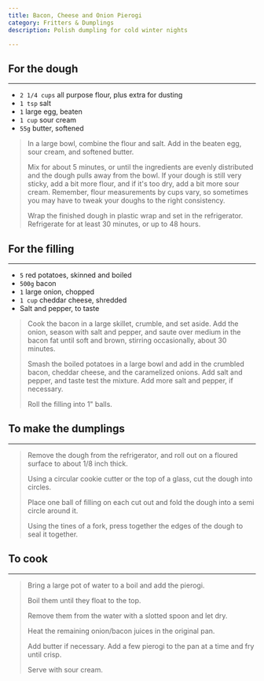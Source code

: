 ```yaml
---
title: Bacon, Cheese and Onion Pierogi 
category: Fritters & Dumplings
description: Polish dumpling for cold winter nights

--- 
```


## For the dough

---

* `2 1/4 cups` all purpose flour, plus extra for dusting
* `1 tsp` salt
* `1` large egg, beaten
* `1 cup` sour cream
* `55g` butter, softened

> In a large bowl, combine the flour and salt. Add in the beaten egg, sour cream, and softened butter.
>
> Mix for about 5 minutes, or until the ingredients are evenly distributed and the dough pulls away from the bowl. If your dough is still very sticky, add a bit more flour, and if it's too dry, add a bit more sour cream. Remember, flour measurements by cups vary, so sometimes you may have to tweak your doughs to the right consistency.
>
> Wrap the finished dough in plastic wrap and set in the refrigerator. Refrigerate for at least 30 minutes, or up to 48 hours.

## For the filling

---

* `5` red potatoes, skinned and boiled
* `500g` bacon
* `1` large onion, chopped
* `1 cup` cheddar cheese, shredded
* Salt and pepper, to taste

> Cook the bacon in a large skillet, crumble, and set aside. Add the onion, season with salt and pepper, and saute over medium in the bacon fat until soft and brown, stirring occasionally, about 30 minutes.
>
> Smash the boiled potatoes in a large bowl and add in the crumbled bacon, cheddar cheese, and the caramelized onions. Add salt and pepper, and taste test the mixture. Add more salt and pepper, if necessary.
>
> Roll the filling into 1" balls.

## To make the dumplings

---

> Remove the dough from the refrigerator, and roll out on a floured surface to about 1/8 inch thick.
>
> Using a circular cookie cutter or the top of a glass, cut the dough into circles.
>
> Place one ball of filling on each cut out and fold the dough into a semi circle around it.
>
> Using the tines of a fork, press together the edges of the dough to seal it together.

## To cook

---

> Bring a large pot of water to a boil and add the pierogi.
>
> Boil them until they float to the top.
>
> Remove them from the water with a slotted spoon and let dry.
>
> Heat the remaining onion/bacon juices in the original pan.
>
> Add butter if necessary. Add a few pierogi to the pan at a time and fry until crisp.
>
> Serve with sour cream.

